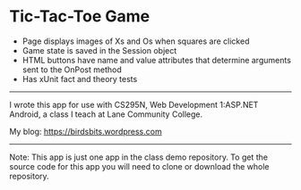 # Tic-Tac-Toe Game

* Page displays images of Xs and Os when squares are clicked
* Game state is saved in the Session object
* HTML buttons have name and value attributes that determine arguments sent to the OnPost method
* Has xUnit fact and theory tests

----

I wrote this app for use with CS295N, Web Development 1:ASP.NET Android, a class I teach at Lane Community College.

My blog:
<https://birdsbits.wordpress.com>

----

Note: This app is just one app in the class demo repository.
To get the source code for this app you will need to
clone or download the whole repository.
